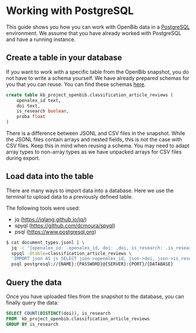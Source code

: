 # Working with PostgreSQL

This guide shows you how you can work with OpenBib data in a 
[PostgreSQL](https://www.postgresql.org) environment. We assume that you
have already worked with PostgreSQL and have a running instance. 

## Create a table in your database

If you want to work with a specific table from the OpenBib snapshot, 
you do not have to write a schema yourself. We have already prepared 
schemas for you that you can reuse. You can find these schemas 
[here](../schemas/postgresql).

```sql
create table kb_project_openbib.classification_article_reviews (
	openalex_id text,
	doi text,
	is_research boolean,
	proba float
)
```

There is a difference between JSONL and CSV files in the snapshot. 
While the JSONL files contain arrays and nested fields, this is not 
the case with CSV files. Keep this in mind when reusing a schema. 
You may need to adapt array types to non-array types as we have unpacked 
arrays for CSV files during export.

## Load data into the table

There are many ways to import data into a database. Here we use the 
terminal to upload data to a previously defined table.

The following tools were used: 
- jq (https://jqlang.github.io/jq/)
- spyql (https://github.com/dcmoura/spyql)
- psql (https://www.postgresql.org)

```bash
$ cat document_types.jsonl | \
  jq -c '{openalex_id: .openalex_id, doi: .doi, is_research: .is_research, proba: .proba}' | \
  spyql -Otable=classification_article_reviews \
  'IMPORT json AS js SELECT json->openalex_id, json->doi, json->is_research, json->proba FROM json TO sql' | \
  psql postgresql://{NAME}:{PASSWORD}@{SERVER}:{PORT}/{DATABASE}
```

## Query the data

Once you have uploaded files from the snapshot to the database, 
you can finally query the data:

```sql
SELECT COUNT(DISTINCT(doi)), is_research
FROM  kb_project_openbib.classification_article_reviews
GROUP BY is_research
```